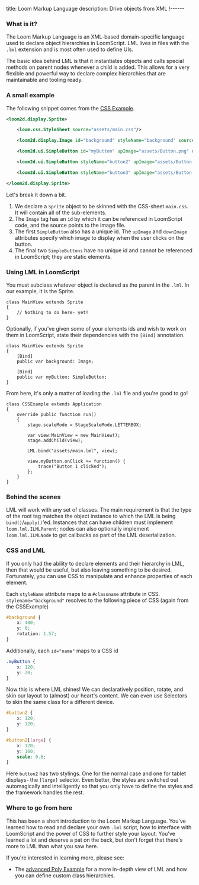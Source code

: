 title: Loom Markup Language
description: Drive objects from XML
!------

### What is it?

The Loom Markup Language is an XML-based domain-specific language used to declare object hierarchies in LoomScript. LML lives in files with the `.lml` extension and is most often used to define UIs.

The basic idea behind LML is that it instantiates objects and calls special methods on parent nodes whenever a child is added. This allows for a very flexible and powerful way to declare complex hierarchies that are maintainable and tooling ready.

### A small example

The following snippet comes from the [CSS Example](http://docs.theengine.co/loom/1.1.3151/examples/CSSExample/index.html).

~~~xml
<loom2d.display.Sprite>

    <loom.css.StyleSheet source="assets/main.css"/>

    <loom2d.display.Image id="background" styleName="background" source="assets/Background.png"/>

    <loom2d.ui.SimpleButton id="myButton" upImage="assets/Button.png" downImage="assets/ButtonDown.png"/>

    <loom2d.ui.SimpleButton styleName="button2" upImage="assets/Button.png" downImage="assets/ButtonDown.png"/>

    <loom2d.ui.SimpleButton styleName="button3" upImage="assets/Button.png" downImage="assets/ButtonDown.png"/>

</loom2d.display.Sprite>
~~~

Let's break it down a bit.

1. We declare a `Sprite` object to be skinned with the CSS-sheet `main.css`. It will contain all of the sub-elements.
2. The `Image` tag has an `id` by which it can be referenced in LoomScript code, and the source points to the image file.
3. The first `SimpleButton` also has a unique id. The `upImage` and `downImage` attributes specify which image to display when the user clicks on the button.
4. The final two `SimpleButtons` have no unique id and cannot be referenced in LoomScript; they are static elements.

### Using LML in LoomScript

You must subclass whatever object is declared as the parent in the `.lml`. In our example, it is the Sprite.

~~~as3
class MainView extends Sprite
{
    // Nothing to do here- yet!
}
~~~

Optionally, if you've given some of your elements ids and wish to work on them in LoomScript, state their dependencies with the `[Bind]` annotation.

~~~as3
class MainView extends Sprite
{
    [Bind]
    public var background: Image;

    [Bind]
    public var myButton: SimpleButton;
}
~~~

From here, it's only a matter of loading the `.lml` file and you're good to go!

~~~as3
class CSSExample extends Application
{
    override public function run()
    {
        stage.scaleMode = StageScaleMode.LETTERBOX;

        var view:MainView = new MainView();
        stage.addChild(view);

        LML.bind("assets/main.lml", view);

        view.myButton.onClick += function() {
            trace("Button 1 clicked");
        };
    }
}
~~~

### Behind the scenes

LML will work with any set of classes. The main requirement is that the type of the root tag matches the object instance to which the LML is being `bind()`/`apply()`'ed. Instances that can have children must implement `loom.lml.ILMLParent`; nodes can also optionally implement `loom.lml.ILMLNode` to get callbacks as part of the LML deserialization.

### CSS and LML

If you only had the ability to declare elements and their hierarchy in LML, then that would be useful, but also leaving something to be desired. Fortunately, you can use CSS to manipulate and enhance properties of each element.

Each `styleName` attribute maps to a `#classname` attribute in CSS. `stylename="background"` resolves to the following piece of CSS (again from the CSSExample)

~~~css
#background {
    x: 480;
    y: 0;
    rotation: 1.57;
}
~~~

Additionally, each `id="name"` maps to a CSS id

~~~css
.myButton {
    x: 120;
    y: 20;
}
~~~

Now this is where LML shines! We can declaratively position, rotate, and skin our layout to (almost) our heart's content. We can even use Selectors to skin the same class for a different device.

~~~css
#button2 {
    x: 120;
    y: 120;
}

#button2[large] {
    x: 120;
    y: 160;
    scale: 0.6;
}
~~~

Here `button2` has two stylings. One for the normal case and one for tablet displays- the `[large]` selector. Even better, the styles are switched out automagically and intelligently so that you only have to define the styles and the framework handles the rest.

### Where to go from here

This has been a short introduction to the Loom Markup Language. You've learned how to read and declare your own `.lml` script, how to interface with LoomScript and the power of CSS to further style your layout. You've learned a lot and deserve a pat on the back, but don't forget that there's more to LML than what you saw here.

If you're interested in learning more, please see:

- The [advanced Poly Example](http://docs.theengine.co/loom/1.1.3151/examples/Poly/index.html) for a more in-depth view of LML and how you can define custom class hierarchies.
